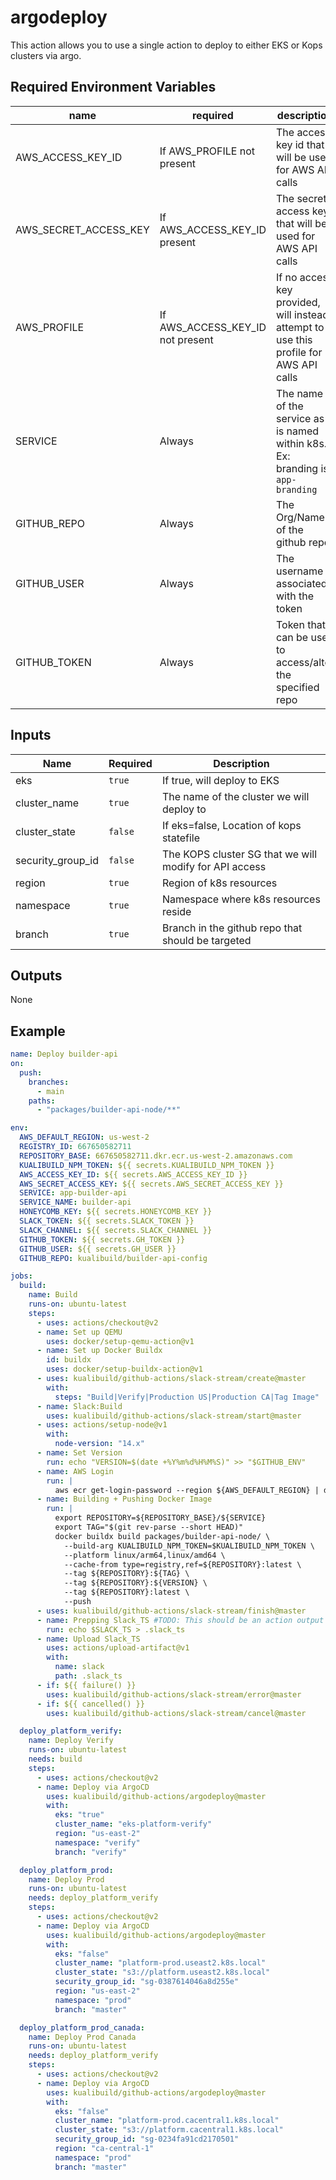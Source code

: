 # argodeploy

This action allows you to use a single action to deploy to either EKS or Kops clusters via argo.

## Required Environment Variables

| name | required | description |
|------|------|-------------|
| AWS_ACCESS_KEY_ID | If AWS_PROFILE not present | The access key id that will be used for AWS API calls |
| AWS_SECRET_ACCESS_KEY | If AWS_ACCESS_KEY_ID present | The secret access key that will be used for AWS API calls |
| AWS_PROFILE | If AWS_ACCESS_KEY_ID not present | If no access key provided, will instead attempt to use this profile for AWS API calls |
| SERVICE | Always | The name of the service as it is named within k8s. Ex: branding is `app-branding` |
| GITHUB_REPO | Always | The Org/Name of the github repo |
| GITHUB_USER | Always | The username associated with the token |
| GITHUB_TOKEN | Always | Token that can be used to access/alter the specified repo |

## Inputs

| Name | Required | Description |
|------|----------|-------------|
| eks | `true` | If true, will deploy to EKS |
| cluster_name | `true` | The name of the cluster we will deploy to |
| cluster_state | `false` | If eks=false, Location of kops statefile |
| security_group_id | `false` | The KOPS cluster SG that we will modify for API access |
| region | `true` | Region of k8s resources |
| namespace | `true` | Namespace where k8s resources reside |
| branch | `true` | Branch in the github repo that should be targeted |

## Outputs

None

## Example

```yaml
name: Deploy builder-api
on:
  push:
    branches:
      - main
    paths:
      - "packages/builder-api-node/**"

env:
  AWS_DEFAULT_REGION: us-west-2
  REGISTRY_ID: 667650582711
  REPOSITORY_BASE: 667650582711.dkr.ecr.us-west-2.amazonaws.com
  KUALIBUILD_NPM_TOKEN: ${{ secrets.KUALIBUILD_NPM_TOKEN }}
  AWS_ACCESS_KEY_ID: ${{ secrets.AWS_ACCESS_KEY_ID }}
  AWS_SECRET_ACCESS_KEY: ${{ secrets.AWS_SECRET_ACCESS_KEY }}
  SERVICE: app-builder-api
  SERVICE_NAME: builder-api
  HONEYCOMB_KEY: ${{ secrets.HONEYCOMB_KEY }}
  SLACK_TOKEN: ${{ secrets.SLACK_TOKEN }}
  SLACK_CHANNEL: ${{ secrets.SLACK_CHANNEL }}
  GITHUB_TOKEN: ${{ secrets.GH_TOKEN }}
  GITHUB_USER: ${{ secrets.GH_USER }}
  GITHUB_REPO: kualibuild/builder-api-config

jobs:
  build:
    name: Build
    runs-on: ubuntu-latest
    steps:
      - uses: actions/checkout@v2
      - name: Set up QEMU
        uses: docker/setup-qemu-action@v1
      - name: Set up Docker Buildx
        id: buildx
        uses: docker/setup-buildx-action@v1
      - uses: kualibuild/github-actions/slack-stream/create@master
        with:
          steps: "Build|Verify|Production US|Production CA|Tag Image"
      - name: Slack:Build
        uses: kualibuild/github-actions/slack-stream/start@master
      - uses: actions/setup-node@v1
        with:
          node-version: "14.x"
      - name: Set Version
        run: echo "VERSION=$(date +%Y%m%d%H%M%S)" >> "$GITHUB_ENV"
      - name: AWS Login
        run: |
          aws ecr get-login-password --region ${AWS_DEFAULT_REGION} | docker login --username AWS --password-stdin ${REPOSITORY_BASE}
      - name: Building + Pushing Docker Image
        run: |
          export REPOSITORY=${REPOSITORY_BASE}/${SERVICE}
          export TAG="$(git rev-parse --short HEAD)"
          docker buildx build packages/builder-api-node/ \
            --build-arg KUALIBUILD_NPM_TOKEN=$KUALIBUILD_NPM_TOKEN \
            --platform linux/arm64,linux/amd64 \
            --cache-from type=registry,ref=${REPOSITORY}:latest \
            --tag ${REPOSITORY}:${TAG} \
            --tag ${REPOSITORY}:${VERSION} \
            --tag ${REPOSITORY}:latest \
            --push
      - uses: kualibuild/github-actions/slack-stream/finish@master
      - name: Prepping Slack_TS #TODO: This should be an action output rather than an artifact
        run: echo $SLACK_TS > .slack_ts
      - name: Upload Slack_TS
        uses: actions/upload-artifact@v1
        with:
          name: slack
          path: .slack_ts
      - if: ${{ failure() }}
        uses: kualibuild/github-actions/slack-stream/error@master
      - if: ${{ cancelled() }}
        uses: kualibuild/github-actions/slack-stream/cancel@master

  deploy_platform_verify:
    name: Deploy Verify
    runs-on: ubuntu-latest
    needs: build
    steps:
      - uses: actions/checkout@v2
      - name: Deploy via ArgoCD
        uses: kualibuild/github-actions/argodeploy@master
        with:
          eks: "true"
          cluster_name: "eks-platform-verify"
          region: "us-east-2"
          namespace: "verify"
          branch: "verify"

  deploy_platform_prod:
    name: Deploy Prod
    runs-on: ubuntu-latest
    needs: deploy_platform_verify
    steps:
      - uses: actions/checkout@v2
      - name: Deploy via ArgoCD
        uses: kualibuild/github-actions/argodeploy@master
        with:
          eks: "false"
          cluster_name: "platform-prod.useast2.k8s.local"
          cluster_state: "s3://platform.useast2.k8s.local"
          security_group_id: "sg-0387614046a8d255e"
          region: "us-east-2"
          namespace: "prod"
          branch: "master"

  deploy_platform_prod_canada:
    name: Deploy Prod Canada
    runs-on: ubuntu-latest
    needs: deploy_platform_verify
    steps:
      - uses: actions/checkout@v2
      - name: Deploy via ArgoCD
        uses: kualibuild/github-actions/argodeploy@master
        with:
          eks: "false"
          cluster_name: "platform-prod.cacentral1.k8s.local"
          cluster_state: "s3://platform.cacentral1.k8s.local"
          security_group_id: "sg-0234fa91cd2170501"
          region: "ca-central-1"
          namespace: "prod"
          branch: "master"
```

